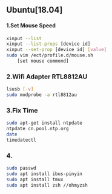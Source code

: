## Ubuntu[18.04] 
#### 1.Set Mouse Speed
```sh
xinput --list
xinput --list-props [device id]
xinput --set-prop [device id] [value]
sudo vim /ect/profile.d/mouse.sh
    [set mouse commond]
```
### 2.Wifi Adapter RTL8812AU
```sh
lsusb [-v]
sudo modprobe -a rtl8812au
```

### 3.Fix Time
```sh
sudo apt-get install ntpdate
ntpdate cn.pool.ntp.org
date 
timedatectl
```

### 4.
```sh
sudo passwd
sudo apt install ibus-pinyin
sudo apt install tmux
sudo apt install zsh //ohmyzsh
```